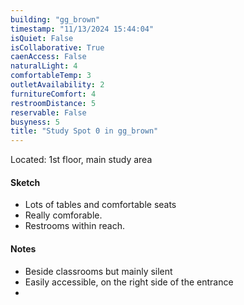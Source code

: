 ```yaml
---
building: "gg_brown"
timestamp: "11/13/2024 15:44:04"
isQuiet: False
isCollaborative: True
caenAccess: False
naturalLight: 4
comfortableTemp: 3
outletAvailability: 2
furnitureComfort: 4
restroomDistance: 5
reservable: False
busyness: 5
title: "Study Spot 0 in gg_brown"
---
```

<!-- image: "" Note: leave out of --- --- for now, else throws an error -->

Located: 1st floor, main study area

#### Sketch
- Lots of tables and comfortable seats 
- Really comforable.
- Restrooms within reach.


#### Notes
- Beside classrooms but mainly silent
- Easily accessible, on the right side of the entrance
- 
